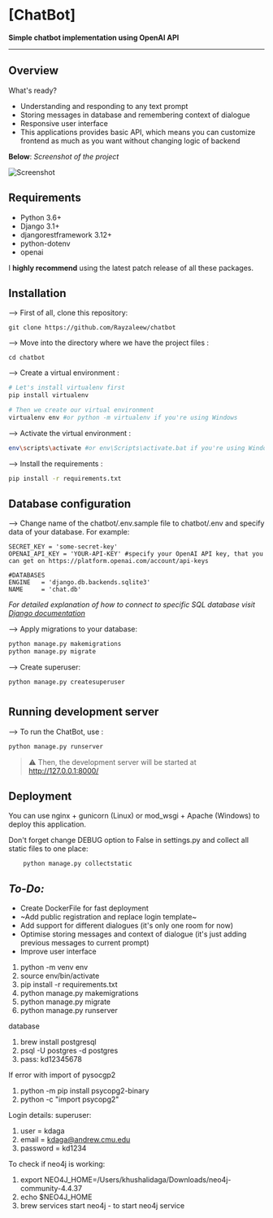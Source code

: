 # [ChatBot]


**Simple chatbot implementation using OpenAI API**

---

## Overview


What's ready?

* Understanding and responding to any text prompt
* Storing messages in database and remembering context of dialogue
* Responsive user interface
* This applications provides basic API, which means you can customize frontend as much as you want without changing logic of backend



**Below**: *Screenshot of the project*

![Screenshot][image]



## Requirements

* Python 3.6+
* Django 3.1+
* djangorestframework 3.12+
* python-dotenv
* openai

I **highly recommend** using the latest patch release of all these packages.

## Installation

--> First of all, clone this repository:

    git clone https://github.com/Rayzaleew/chatbot
    
--> Move into the directory where we have the project files :

    cd chatbot
    
--> Create a virtual environment :
```bash
# Let's install virtualenv first
pip install virtualenv

# Then we create our virtual environment
virtualenv env #or python -m virtualenv if you're using Windows

```

--> Activate the virtual environment :
```bash
env\scripts\activate #or env\Scripts\activate.bat if you're using Windows

```

--> Install the requirements :
```bash
pip install -r requirements.txt

```

## Database configuration

--> Change name of the chatbot/.env.sample file to chatbot/.env and specify data of your database. For example:
```
SECRET_KEY = 'some-secret-key' 
OPENAI_API_KEY = 'YOUR-API-KEY' #specify your OpenAI API key, that you can get on https://platform.openai.com/account/api-keys

#DATABASES
ENGINE   = 'django.db.backends.sqlite3' 
NAME     = 'chat.db'

```
*For detailed explanation of how to connect to specific SQL database visit [Django documentation][django-docs]* 


--> Apply migrations to your database:
```bash
python manage.py makemigrations
python manage.py migrate

```

--> Create superuser:

    python manage.py createsuperuser
    


#

## Running development server

--> To run the ChatBot, use :
```bash
python manage.py runserver

```

> ⚠ Then, the development server will be started at http://127.0.0.1:8000/



## Deployment

You can use nginx + gunicorn (Linux) or mod_wsgi + Apache (Windows) to deploy this application. 

Don't forget change DEBUG option to False in settings.py and collect all static files to one place:

        python manage.py collectstatic



## *To-Do:*

* Create DockerFile for fast deployment
* ~Add public registration and replace login template~
* Add support for different dialogues (it's only one room for now)
* Optimise storing messages and context of dialogue (it's just adding previous messages to current prompt)
* Improve user interface



[demo]: https://chat.w3b.dedyn.io/chat
[image]: https://user-images.githubusercontent.com/104368253/226906808-c055a331-4d33-44db-817b-27b47e191d7d.png
[django-docs]: https://docs.djangoproject.com/en/4.1/ref/databases/


1. python -m venv env 
2. source env/bin/activate 
3. pip install -r requirements.txt 
4. python manage.py makemigrations
5. python manage.py migrate
6. python manage.py runserver 

database
1. brew install postgresql
2. psql -U postgres -d postgres
3. pass: kd12345678

If error with import of pysocgp2
1. python -m pip install psycopg2-binary
2. python -c "import psycopg2"


Login details:
superuser:
1. user = kdaga
2. email = kdaga@andrew.cmu.edu
3. password = kd1234


To check if neo4j is working:
1. export NEO4J_HOME=/Users/khushalidaga/Downloads/neo4j-community-4.4.37
2. echo $NEO4J_HOME
3. brew services start neo4j - to start neo4j service